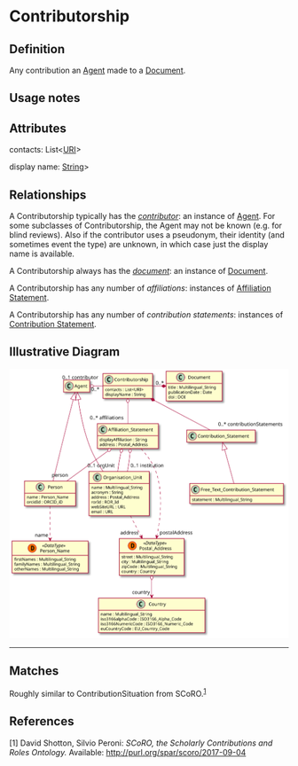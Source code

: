 # Contributorship

## Definition
Any contribution an [Agent](../entities/Agent.md) made to a [Document](../entities/Document.md).

## Usage notes

## Attributes

contacts: List<[URI](../datatypes/URI.md)>

display name: [String](../datatypes/String.md)>

## Relationships

<a name="relc4c92595-4f3d-43a3-8041-fd86fface421">A Contributorship typically has the *[contributor](../entities/Agent.md#user-content-relc4c92595-4f3d-43a3-8041-fd86fface421)*: an instance of [Agent](../entities/Agent.md).</a> For some subclasses of Contributorship, the Agent may not be known (e.g. for blind reviews). Also if the contributor uses a pseudonym, their identity (and sometimes event the type) are unknown, in which case just the display name is available.

<a name="relab1878d2-60c9-47cb-bac9-09b3b91aa89c">A Contributorship always has the *[document](../entities/Document.md#user-content-relab1878d2-60c9-47cb-bac9-09b3b91aa89c)*: an instance of [Document](../entities/Document.md).</a>

A Contributorship has any number of *affiliations*: instances of [Affiliation Statement](../entities/Affiliation_Statement.md).

A Contributorship has any number of *contribution statements*: instances of [Contribution Statement](../entities/Contribution_Statement).

## Illustrative Diagram

![The Contributorship diagram](../diagrams/contributorship.svg)

---
## Matches
Roughly similar to ContributionSituation from SCoRO.<sup>[1](#fn1)</sup>

## References
<a name="fn1">\[1\]</a> David Shotton, Silvio Peroni: *SCoRO, the Scholarly Contributions and Roles Ontology.* Available: http://purl.org/spar/scoro/2017-09-04
